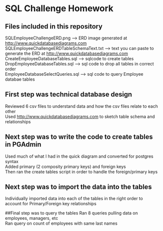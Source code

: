# SQL Challenge Homework

## Files included in this repository
SQLEmployeeChallengeERD.png --> ERD image generated at http://www.quickdatabasediagrams.com<br />
SQLEmployeeChallengeERDTableSchemaText.txt --> text you can paste to generate the ERD at http://www.quickdatabasediagrams.com<br />
CreateEmployeeDatabaseTables.sql --> sqlcode to create tables<br />
DropEmployeeDatabaseTables.sql --> sql code to drop all tables in correct order<br />
EmployeeDatabaseSelectQueries.sql --> sql code to query Employee databae tables<br />

## First step was technical database design
Reviewed 6 csv files to understand data and how the csv files relate to each other<br />
Used http://www.quickdatabasediagrams.com to sketch table schema and relationships<br />

## Next step was to write the code to create tables in PGAdmin
Used much of what I had in the quick diagram and converted for postgres syntax<br />
Added primary (2 composity primary keys) and foreign keys<br />
Then ran the create tables script in order to handle the foreign/primary keys<br />

## Next step was to import the data into the tables
Individually imported data into each of the tables in the right order to account for Primary/Foreign key relationships<br />

##Final step was to query the tables
Ran 8 queries pulling data on employees, managers, etc<br />
Ran query on count of employees with same last names<br />
